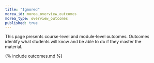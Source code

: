 ```yaml
---
title: "Ignored"
morea_id: morea_overview_outcomes
morea_type: overview_outcomes
published: true
---
```


This page presents course-level and module-level outcomes.  Outcomes identify what students will know and be able to do if they master the material.

{% include outcomes.md %}
  